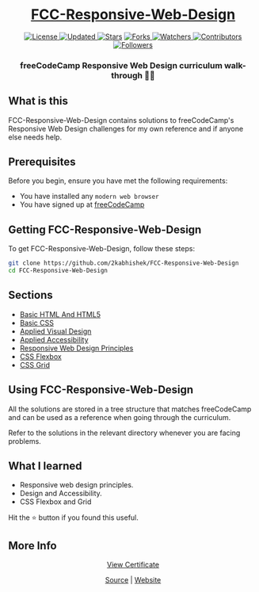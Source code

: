 <div align = "center">

<h1><a href="https://2kabhishek.github.io/FCC-Responsive-Web-Design">FCC-Responsive-Web-Design</a></h1>

<a href="https://github.com/2KAbhishek/FCC-Responsive-Web-Design/blob/master/LICENSE">
<img alt="License" src="https://img.shields.io/github/license/2kabhishek/FCC-Responsive-Web-Design?style=plastic&color=white&label=License"> </a>

<a href="https://github.com/2KAbhishek/FCC-Responsive-Web-Design/pulse">
<img alt="Updated" src="https://img.shields.io/github/last-commit/2kabhishek/FCC-Responsive-Web-Design?style=plastic&color=e30724&label=Updated"> </a>

<a href="https://github.com/2KAbhishek/FCC-Responsive-Web-Design/stargazers">
<img alt="Stars" src="https://img.shields.io/github/stars/2kabhishek/FCC-Responsive-Web-Design?style=plastic&color=00d451&label=Stars"></a>

<a href="https://github.com/2KAbhishek/FCC-Responsive-Web-Design/network/members">
<img alt="Forks" src="https://img.shields.io/github/forks/2kabhishek/FCC-Responsive-Web-Design?style=plastic&color=1688f0&label=Forks"> </a>

<a href="https://github.com/2KAbhishek/FCC-Responsive-Web-Design/watchers">
<img alt="Watchers" src="https://img.shields.io/github/watchers/2kabhishek/FCC-Responsive-Web-Design?style=plastic&color=ff5500&label=Watchers"> </a>

<a href="https://github.com/2KAbhishek/FCC-Responsive-Web-Design/graphs/contributors">
<img alt="Contributors" src="https://img.shields.io/github/contributors/2kabhishek/FCC-Responsive-Web-Design?style=plastic&color=f0f&label=Contributors"> </a>

<a href="https://github.com/2KAbhishek?tab=followers">
<img alt="Followers" src="https://img.shields.io/github/followers/2kabhishek?color=222&style=plastic&label=Followers"> </a>

<h3>freeCodeCamp Responsive Web Design curriculum walk-through 👣🌐</h3>

</div>

## What is this

FCC-Responsive-Web-Design contains solutions to freeCodeCamp's Responsive Web Design challenges for my own reference and if anyone else needs help.

## Prerequisites

Before you begin, ensure you have met the following requirements:

- You have installed any `modern web browser`
- You have signed up at [freeCodeCamp](https://freeCodeCamp.org)

## Getting FCC-Responsive-Web-Design

To get FCC-Responsive-Web-Design, follow these steps:

```bash
git clone https://github.com/2kabhishek/FCC-Responsive-Web-Design
cd FCC-Responsive-Web-Design
```

## Sections

- [Basic HTML And HTML5](https://github.com/2KAbhishek/FCC-Responsive-Web-Design/tree/main/Basic-HTML-And-HTML5)
- [Basic CSS](https://github.com/2KAbhishek/FCC-Responsive-Web-Design/tree/main/Basic-CSS)
- [Applied Visual Design](https://github.com/2KAbhishek/FCC-Responsive-Web-Design/tree/main/Applied-Visual-Design)
- [Applied Accessibility](https://github.com/2KAbhishek/FCC-Responsive-Web-Design/tree/main/Applied-Accessibility)
- [Responsive Web Design Principles](https://github.com/2KAbhishek/FCC-Responsive-Web-Design/tree/main/Responsive-Web-Design-Principles)
- [CSS Flexbox](https://github.com/2KAbhishek/FCC-Responsive-Web-Design/tree/main/CSS-Flexbox)
- [CSS Grid](https://github.com/2KAbhishek/FCC-Responsive-Web-Design/tree/main/CSS-Grid)

## Using FCC-Responsive-Web-Design

All the solutions are stored in a tree structure that matches freeCodeCamp and can be used as a reference when going through the curriculum.

Refer to the solutions in the relevant directory whenever you are facing problems.

## What I learned

- Responsive web design principles.
- Design and Accessibility.
- CSS Flexbox and Grid

Hit the ⭐ button if you found this useful.

## More Info

<div align="center">

<a href="https://www.freecodecamp.org/certification/2kabhishek/responsive-web-design">View Certificate</a><br>

<a href="https://github.com/2KAbhishek/FCC-Responsive-Web-Design">Source</a> |
<a href="https://2kabhishek.github.io/FCC-Responsive-Web-Design">Website</a>

</div>
